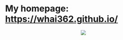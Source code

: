 # My homepage: https://whai362.github.io/

<p align="center"> <img src="https://github-readme-stats.vercel.app/api?username=whai362&show_icons=true&include_all_commits=true&count_private=true"/> </p> 

<!--
**whai362/whai362** is a ✨ _special_ ✨ repository because its `README.md` (this file) appears on your GitHub profile.

Here are some ideas to get you started:

- 🔭 I’m currently working on ...
- 🌱 I’m currently learning ...
- 👯 I’m looking to collaborate on ...
- 🤔 I’m looking for help with ...
- 💬 Ask me about ...
- 📫 How to reach me: ...
- 😄 Pronouns: ...
- ⚡ Fun fact: ...
-->
